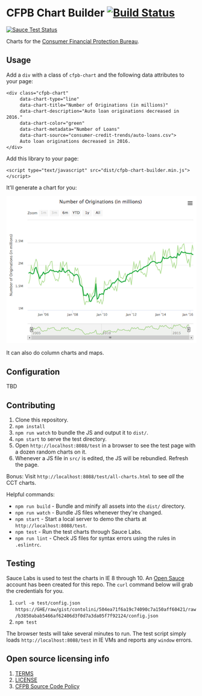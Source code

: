 # CFPB Chart Builder [![Build Status](https://travis-ci.org/cfpb/cfpb-chart-builder.svg?branch=master)](https://travis-ci.org/cfpb/cfpb-chart-builder)

[![Sauce Test Status](https://saucelabs.com/browser-matrix/cct-sauce.svg)](https://saucelabs.com/u/cct-sauce)

Charts for the [Consumer Financial Protection Bureau](https://cfpb.github.io/).

## Usage

Add a `div` with a class of `cfpb-chart` and the following data attributes to your page:

```
<div class="cfpb-chart"
     data-chart-type="line"
     data-chart-title="Number of Originations (in millions)"
     data-chart-description="Auto loan originations decreased in 2016."
     data-chart-color="green"
     data-chart-metadata="Number of Loans"
     data-chart-source="consumer-credit-trends/auto-loans.csv">
     Auto loan originations decreased in 2016.
</div>
```

Add this library to your page:

```
<script type="text/javascript" src="dist/cfpb-chart-builder.min.js"></script>
```

It'll generate a chart for you:

![Screenshot](screenshot.png)

It can also do column charts and maps.

## Configuration

TBD

## Contributing

1. Clone this repository.
1. `npm install`
1. `npm run watch` to bundle the JS and output it to `dist/`.
1. `npm start` to serve the test directory.
1. Open `http://localhost:8088/test` in a browser to see the test page with a dozen random charts on it.
1. Whenever a JS file in `src/` is edited, the JS will be rebundled. Refresh the page.

Bonus: Visit `http://localhost:8088/test/all-charts.html` to see *all* the CCT charts.

Helpful commands:

- `npm run build` - Bundle and minify all assets into the `dist/` directory.
- `npm run watch` - Bundle JS files whenever they're changed.
- `npm start` - Start a local server to demo the charts at `http://localhost:8088/test`.
- `npm test` - Run the test charts through Sauce Labs.
- `npm run lint` - Check JS files for syntax errors using the rules in `.eslintrc`.

## Testing

Sauce Labs is used to test the charts in IE 8 through 10.
An [Open Sauce](https://saucelabs.com/open-source) account has been created for this repo.
The `curl` command below will grab the credentials for you.

1. `curl -o test/config.json https://GHE/raw/gist/contolini/504ea71f6a19c74090c7a150aff60421/raw/b3850abab5466af62406d3f0d7a3da05f7f92124/config.json`
1. `npm test`

The browser tests will take several minutes to run.
The test script simply loads `http://localhost:8088/test` in IE VMs and reports any `window` errors.

## Open source licensing info
1. [TERMS](TERMS.md)
2. [LICENSE](LICENSE)
3. [CFPB Source Code Policy](https://github.com/cfpb/source-code-policy/)
